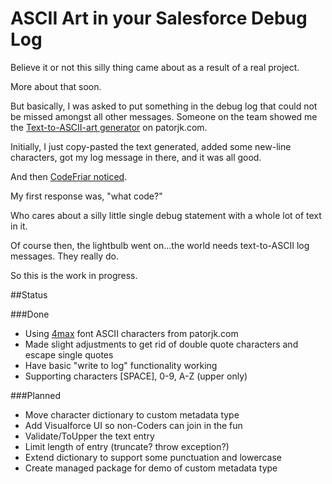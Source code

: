 # ASCII Art in your Salesforce Debug Log

Believe it or not this silly thing came about as a result of a real project. 

More about that soon. 

But basically, I was asked to put something in the debug log that could not be missed amongst all other messages. Someone on the team showed me the [Text-to-ASCII-art generator][1] on patorjk.com. 

Initially, I just copy-pasted the text generated, added some new-line characters, got my log message in there, and it was all good. 

And then [CodeFriar noticed][2]. 

My first response was, "what code?" 

Who cares about a silly little single debug statement with a whole lot of text in it. 

Of course then, the lightbulb went on...the world needs text-to-ASCII log messages. They really do. 

So this is the work in progress. 

##Status

###Done
- Using [4max][3] font ASCII characters from patorjk.com
- Made slight adjustments to get rid of double quote characters and escape single quotes
- Have basic "write to log" functionality working
- Supporting characters [SPACE], 0-9, A-Z (upper only)

###Planned
- Move character dictionary to custom metadata type
- Add Visualforce UI so non-Coders can join in the fun
- Validate/ToUpper the text entry
- Limit length of entry (truncate? throw exception?)
- Extend dictionary to support some punctuation and lowercase
- Create managed package for demo of custom metadata type

[1]: http://patorjk.com/software/taag
[2]: https://twitter.com/codefriar/status/601454449907793920
[3]: http://patorjk.com/software/taag/#p=display&f=4Max&t=1%202%203%204%205%206%207%208%209%200%20A%20B%20C%20D%20E%20F%20G%20H%20I%20J%20K%20L%20M%20N%20O%20P%20Q%20R%20S%20T%20U%20V%20W%20X%20Y%20Z